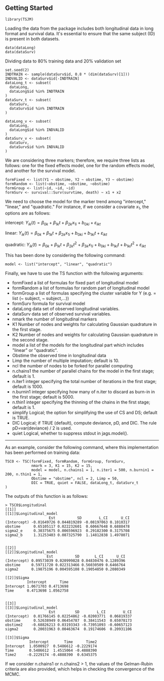 Getting Started
---------------

```
library(TSJM)
```
Loading the data from the package includes both longitudinal data in long format and survival data. It's essential to ensure that the same subject (ID) is present in both datasets.

```
data(dataLong)
data(dataSurv)
```

Dividing data to 80% training data and 20% validation set


```
set.seed(2)
INDTRAIN <- sample(dataSurv$id, 0.8 * (dim(dataSurv)[1]))
INDVALID <- dataSurv$id[-INDTRAIN]
dataLong_t <- subset(
  dataLong,
  dataLong$id %in% INDTRAIN
)
dataSurv_t <- subset(
  dataSurv,
  dataSurv$id %in% INDTRAIN
)

dataLong_v <- subset(
  dataLong,
  dataLong$id %in% INDVALID
)
dataSurv_v <- subset(
  dataSurv,
  dataSurv$id %in% INDVALID
)
```

We are considering three markers; therefore, we require three lists as follows: one for the fixed effects model, one for the random effects model, and another for the survival model.

```
formFixed <- list(Y1 ~ obstime, Y2 ~ obstime, Y3 ~ obstime)
formRandom <- list(~obstime, ~obstime, ~obstime)
formGroup <- list(~id, ~id, ~id)
formSurv <- survival::Surv(survtime, death) ~ x1 + x2
```

We need to choose the model for the marker trend among "intercept," "linear," and "quadratic." For instance, if we consider a covariate $x_1$, the options are as follows:

intercept:
$Y_{ik}(t)= \beta_{0k}+\beta_{1k}t+\beta_{2k}x_{1i}+b_{0ki}+\varepsilon_{ikt}$


linear:
$Y_{ik}(t)= \beta_{0k}+\beta_{1k}t+\beta_{2k}x_{1i}+b_{0ki}+b_{1ki} t+\varepsilon_{ikt}$


quadratic:
$Y_{ik}(t)= \beta_{0k}+\beta_{1k}t+\beta_{2k}t^2+\beta_{3k}x_{1i}+b_{0ki}+b_{1ki} t+b_{1ki} t^2+\varepsilon_{ikt}$


This has been done by considering the following command:

```
model <- list("intercept", "linear", "quadratic")
```
Finally, we have to use the TS function with the following arguments:


- formFixed a list of formulas for fixed part of longitudinal model
- formRandom a list of formulas for random part of longitudinal model
- formGroup a list of formulas specifying the cluster variable for Y (e.g. = list (~ subject, ~ subject,...))
- formSurv formula for survival model
- dataLong data set of observed longitudinal variables.
- dataSurv data set of observed survival variables.
- nmark the number of longitudinal markers
- K1 Number of nodes and weights for calculating Gaussian quadrature in the first stage.
- K2 Number of nodes and weights for calculating Gaussian quadrature in the second stage.
- model a list of the models for the longitudinal part which includes "linear" or "quadratic".
- Obstime the observed time in longitudinal data
- Limp the number of multiple imputation; default is 10.
- ncl the number of nodes to be forked for parallel computing
- n.chains1 the number of parallel chains for the model in the first stage; default is 1.
- n.iter1 integer specifying the total number of iterations in the first stage; default is 1000.
- n.burnin1 integer specifying how many of n.iter to discard as burn-in in the first stage; default is 5000.
- n.thin1 integer specifying the thinning of the chains in the first stage; default is 1.
- simplify Logical; the option for simplifying the use of CS and DS; default is TRUE.
- DIC Logical; if TRUE (default), compute deviance, pD, and DIC. The rule pD=var(deviance) / 2 is used.
- quiet Logical, whether to suppress stdout in jags.model().
-----------------

As an example, consider the following command, where this implementation has been performed on training data:


```
TSC0 <- TSC(formFixed, formRandom, formGroup, formSurv,
            nmark = 3, K1 = 15, K2 = 15,
            model = model, n.chains1 = 1, n.iter1 = 500, n.burnin1 = 200, n.thin1 = 1,
            Obstime = "obstime", ncl = 2, Limp = 50,
            DIC = TRUE, quiet = FALSE, dataLong_t, dataSurv_t
)
```

The outputs of this function is as follows: 

```
> TSC0$Longitudinal
[[1]]
[[1]]$Longitudinal_model
                    Est          SD        L_CI      U_CI
(Intercept) -0.01649726 0.044819289 -0.08197063 0.1010317
obstime      0.65105117 0.022232601  0.60667648 0.6888478
sigma2_e     0.30375675 0.006596923  0.29182300 0.3175708
sigma2_b     1.31253403 0.087325790  1.14812838 1.4978071


[[2]]
[[2]]$Longitudinal_model
                   Est          SD       L_CI      U_CI
(Intercept) 0.09573039 0.020999828 0.04830476 0.1289396
obstime     0.59711720 0.022313466 0.56030509 0.6466764
sigma2      0.19875196 0.004595108 0.19054850 0.2080349

[[2]]$Sigma
          Intercept      Time
Intercept 1.0671703 0.4713698
Time      0.4713698 1.0562758


[[3]]
[[3]]$Longitudinal_model
                    Est         SD        L_CI        U_CI
(Intercept)  0.01766145 0.02254862 -0.02003771  0.06819337
obstime      0.52638949 0.06454787  0.38411543  0.65078173
obstime2    -0.68826213 0.03193343 -0.73951093 -0.60657123
sigma2       0.20031963 0.00463674  0.19174606  0.20931106

[[3]]$Sigma
           Intercept       Time      Time2
Intercept  1.0500927  0.5486612 -0.2229174
Time       0.5486612  1.4515064 -0.4888390
Time2     -0.2229174 -0.4888390  0.6345375
```


If we consider n.chains1 or n.chains2 > 1, the values of the Gelman-Rubin criteria are also provided, which helps in checking the convergence of the MCMC.


